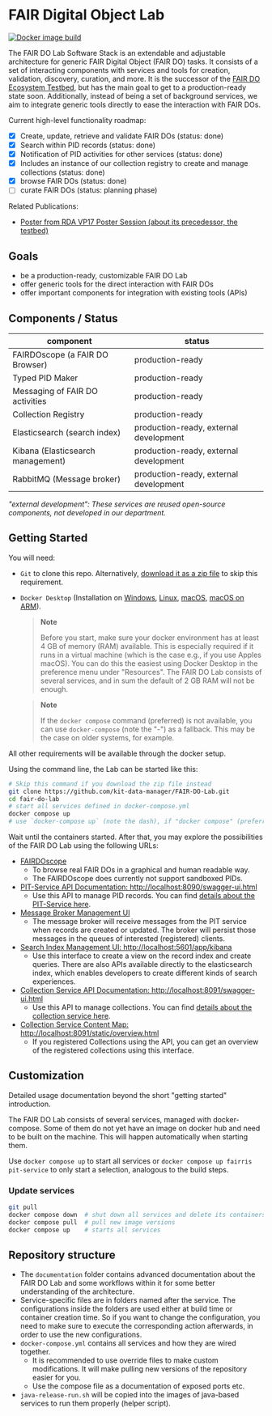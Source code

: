 # FAIR Digital Object Lab


[![Docker image build](https://github.com/kit-data-manager/FAIR-DO-Lab/actions/workflows/main.yml/badge.svg)](https://github.com/kit-data-manager/FAIR-DO-Lab/actions/workflows/main.yml)

The FAIR DO Lab Software Stack is an extendable and adjustable architecture for generic FAIR Digital Object (FAIR DO) tasks. It consists of a set of interacting components with services and tools for creation, validation, discovery, curation, and more. It is the successor of the [FAIR DO Ecosystem Testbed](https://github.com/kit-data-manager/testbed4inf), but has the main goal to get to a production-ready state soon. Additionally, instead of being a set of background services, we aim to integrate generic tools directly to ease the interaction with FAIR DOs.

Current high-level functionality roadmap:

- [x] Create, update, retrieve and validate FAIR DOs (status: done)
- [x] Search within PID records (status: done)
- [x] Notification of PID activities for other services (status: done)
- [x] Includes an instance of our collection registry to create and manage collections (status: done)
- [x] browse FAIR DOs (status: done)
- [ ] curate FAIR DOs (status: planning phase)

Related Publications:

- [Poster from RDA VP17 Poster Session (about its precedessor, the testbed)](https://www.doi.org/10.5445/IR/1000131613)

## Goals

- be a production-ready, customizable FAIR DO Lab
- offer generic tools for the direct interaction with FAIR DOs
- offer important components for integration with existing tools (APIs)

## Components / Status

| component | status |
|-----------|--------|
| FAIRDOscope (a FAIR DO Browser) | production-ready |
| Typed PID Maker | production-ready |
| Messaging of FAIR DO activities | production-ready |
| Collection Registry | production-ready |
| Elasticsearch (search index) | production-ready, external development |
| Kibana (Elasticsearch management) | production-ready, external development |
| RabbitMQ (Message broker) | production-ready, external development |

_"external development": These services are reused open-source components, not developed in our department._

## Getting Started


You will need:

- `Git` to clone this repo. Alternatively, [download it as a zip file](https://github.com/kit-data-manager/FAIR-DO-Lab/archive/refs/heads/master.zip) to skip this requirement.
- `Docker Desktop` (Installation on [Windows](https://www.docker.com/products/docker-desktop/), [Linux](https://docs.docker.com/desktop/install/linux-install/), [macOS](https://docs.docker.com/desktop/install/mac-install/), [macOS on ARM](https://docs.docker.com/desktop/mac/apple-silicon/)).
    > **Note**
    > 
    > Before you start, make sure your docker environment has at least 4 GB of memory (RAM) available. This is especially required if it runs in a virtual machine (which is the case e.g., if you use Apples macOS). You can do this the easiest using Docker Desktop in the preference menu under "Resources". The FAIR DO Lab consists of several services, and in sum the default of 2 GB RAM will not be enough.
    
    > **Note**
    > 
    > If the `docker compose` command (preferred) is not available, you can use `docker-compose` (note the "-") as a fallback. This may be the case on older systems, for example.

All other requirements will be available through the docker setup.

Using the command line, the Lab can be started like this:

```bash
# Skip this command if you download the zip file instead
git clone https://github.com/kit-data-manager/FAIR-DO-Lab.git
cd fair-do-lab
# start all services defined in docker-compose.yml
docker compose up
# use `docker-compose up` (note the dash), if "docker compose" (preferred) is not available.
```

Wait until the containers started. After that, you may explore the possibilities of the FAIR DO Lab using the following URLs:

- [FAIRDOscope](http://localhost:8081/)
    - To browse real FAIR DOs in a graphical and human readable way.
    - The FAIRDOscope does currently not support sandboxed PIDs.
- [PIT-Service API Documentation: http://localhost:8090/swagger-ui.html](http://localhost:8090/swagger-ui.html)
    - Use this API to manage PID records. You can find [details about the PIT-Service here](https://github.com/kit-data-manager/pit-service).
- [Message Broker Management UI](http://localhost:15672/#/)
    - The message broker will receive messages from the PIT service when records are created or updated. The broker will persist those messages in the queues of interested (registered) clients.
- [Search Index Management UI: http://localhost:5601/app/kibana](http://localhost:5601/app/kibana)
    - Use this interface to create a view on the record index and create queries. There are also APIs available directly to the elasticsearch index, which enables developers to create different kinds of search experiences.
- [Collection Service API Documentation: http://localhost:8091/swagger-ui.html](http://localhost:8091/swagger-ui.html)
    - Use this API to manage collections. You can find [details about the collection service here](https://github.com/kit-data-manager/collection-api).
- [Collection Service Content Map: http://localhost:8091/static/overview.html](http://localhost:8091/static/overview.html)
    - If you registered Collections using the API, you can get an overview of the registered collections using this interface.

## Customization

Detailed usage documentation beyond the short "getting started" introduction.

The FAIR DO Lab consists of several services, managed with docker-compose. Some of them do not yet have an image on docker hub and need to be built on the machine. This will happen automatically when starting them.

Use `docker compose up` to start all services or `docker compose up fairris pit-service` to only start a selection, analogous to the build steps.

### Update services

```bash
git pull
docker compose down  # shut down all services and delete its containers
docker compose pull  # pull new image versions
docker compose up    # starts all services
```

## Repository structure

- The `documentation` folder contains advanced documentation about the FAIR DO Lab and some workflows within it for some better understanding of the architecture.
- Service-specific files are in folders named after the service. The configurations inside the folders are used either at build time or container creation time. So if you want to change the configuration, you need to make sure to execute the corresponding action afterwards, in order to use the new configurations.
- `docker-compose.yml` contains all services and how they are wired together.
    - It is recommended to use override files to make custom modifications. It will make pulling new versions of the repository easier for you.
    - Use the compose file as a documentation of exposed ports etc.
- `java-release-run.sh` will be copied into the images of java-based services to run them properly (helper script).
